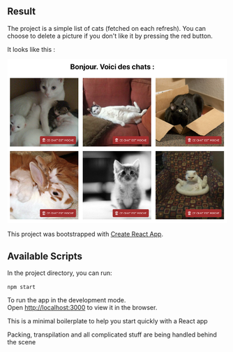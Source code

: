 ## Result

The project is a simple list of cats (fetched on each refresh).
You can choose to delete a picture if you don't like it by pressing the red button.

It looks like this :

![result](./result.png)

This project was bootstrapped with [Create React App](https://github.com/facebook/create-react-app).

## Available Scripts

In the project directory, you can run:

`npm start`

To run the app in the development mode.<br>
Open [http://localhost:3000](http://localhost:3000) to view it in the browser.

This is a minimal boilerplate to help you start quickly with a React app

Packing, transpilation and all complicated stuff are being handled behind the scene
